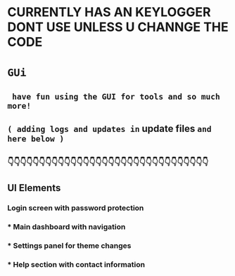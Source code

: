 # CURRENTLY HAS AN KEYLOGGER DONT USE UNLESS U CHANNGE THE CODE 


#  ``` GUi ```

## ```  have fun using the GUI for tools and so much more! ``` 


##  ``` ( adding logs and updates in ``` update files ``` and here below ) ``` 
##  ``` 👇👇👇👇👇👇👇👇👇👇👇👇👇👇👇👇👇👇👇👇👇👇👇👇👇👇👇👇👇👇👇👇 ```


##   UI Elements
###  Login screen with password protection

### * Main dashboard with navigation

### * Settings panel for theme changes

###  * Help section with contact information



